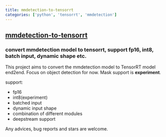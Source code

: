 ```yaml
---
title: mmdetection-to-tensorrt
categories: ['python', 'tensorrt', 'mmdetection']
---
```

## [mmdetection-to-tensorrt](https://github.com/grimoire/mmdetection-to-tensorrt)

### convert mmdetection model to tensorrt, support fp16, int8, batch input, dynamic shape etc.


This project aims to convert the mmdetection model to TensorRT model end2end.
Focus on object detection for now.
Mask support is **experiment**.

support:

- fp16
- int8(experiment)
- batched input
- dynamic input shape
- combination of different modules
- deepstream support

Any advices, bug reports and stars are welcome.
